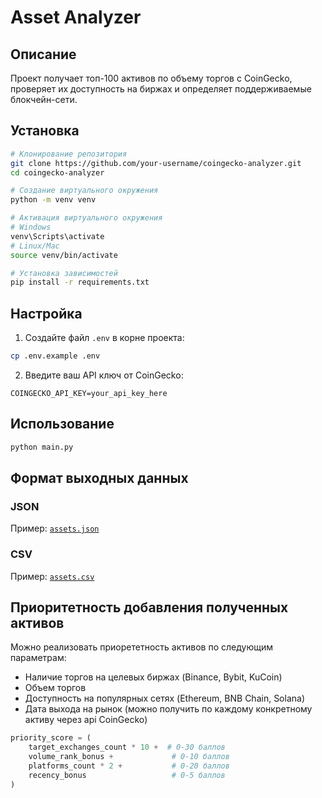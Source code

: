 # Asset Analyzer

## Описание

Проект получает топ-100 активов по объему торгов с CoinGecko, проверяет их доступность на биржах и определяет поддерживаемые блокчейн-сети.


## Установка
```bash
# Клонирование репозитория
git clone https://github.com/your-username/coingecko-analyzer.git
cd coingecko-analyzer

# Создание виртуального окружения
python -m venv venv

# Активация виртуального окружения
# Windows
venv\Scripts\activate
# Linux/Mac
source venv/bin/activate

# Установка зависимостей
pip install -r requirements.txt
```

## Настройка

1. Создайте файл `.env` в корне проекта:
```bash
cp .env.example .env
```

2. Введите ваш API ключ от CoinGecko:
```env
COINGECKO_API_KEY=your_api_key_here
```


## Использование
```bash
python main.py
```

## Формат выходных данных

### JSON
Пример: [`assets.json`](./assets.json)

### CSV
Пример: [`assets.csv`](./assets.csv)

## Приоритетность добавления полученных активов

Можно реализовать приорететность активов по следующим параметрам:

- Наличие торгов на целевых биржах (Binance, Bybit, KuCoin)
- Объем торгов
- Доступность на популярных сетях (Ethereum, BNB Chain, Solana)
- Дата выхода на рынок (можно получить по каждому конкретному активу через api CoinGecko)

```python
priority_score = (
    target_exchanges_count * 10 +  # 0-30 баллов
    volume_rank_bonus +             # 0-10 баллов
    platforms_count * 2 +           # 0-20 баллов
    recency_bonus                   # 0-5 баллов
)
```
